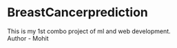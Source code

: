 # BreastCancerprediction
This is my 1st combo project of ml and web development. 
<br>
Author - Mohit
